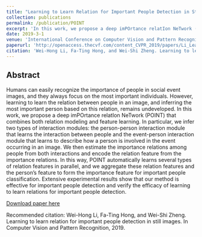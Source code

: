 ```yaml
---
title: "Learning to Learn Relation for Important People Detection in Still Images"
collection: publications
permalink: /publication/POINT
excerpt: 'In this work, we propose a deep imPOrtance relatIon NeTwork (POINT) that combines both relation modeling and feature learning.'
date: 2019-3-1
venue: 'International Conference on Computer Vision and Pattern Recognition'
paperurl: 'http://openaccess.thecvf.com/content_CVPR_2019/papers/Li_Learning_to_Learn_Relation_for_Important_People_Detection_in_Still_CVPR_2019_paper.pdf'
citation: 'Wei-Hong Li, Fa-Ting Hong, and Wei-Shi Zheng. Learning to learn relation for important people detection in still images. In Computer Vision and Pattern Recognition, 2019.'
---
```


## Abstract

Humans can easily recognize the importance of people in social event images, and they always focus on the most important individuals. However, learning to learn the relation between people in an image, and inferring the most important person based on this relation, remains undeveloped. In this work, we propose a deep imPOrtance relatIon NeTwork (POINT) that combines both relation modeling and feature learning. In particular, we infer two types of interaction modules: the person-person interaction module that learns the interaction between people and the event-person interaction module that learns to describe how a person is involved in the event occurring in an image. We then estimate the importance relations among people from both interactions and encode the relation feature from the importance relations. In this way, POINT automatically learns several types of relation features in parallel, and we aggregate these relation features and the person’s feature to form the importance feature for important people classification. Extensive experimental results show that our method is effective for important people detection and verify the efficacy of learning to learn relations for important people detection.

[Download paper here](http://openaccess.thecvf.com/content_CVPR_2019/papers/Li_Learning_to_Learn_Relation_for_Important_People_Detection_in_Still_CVPR_2019_paper.pdf)

Recommended citation: Wei-Hong Li, Fa-Ting Hong, and Wei-Shi Zheng. Learning to learn relation for important people detection in still images. In Computer Vision and Pattern Recognition, 2019.